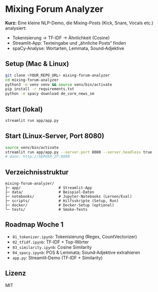 
# Mixing Forum Analyzer

**Kurz:** Eine kleine NLP-Demo, die Mixing-Posts (Kick, Snare, Vocals etc.) analysiert:
- Tokenisierung → TF‑IDF → Ähnlichkeit (Cosine)
- Streamlit‑App: Texteingabe und „ähnliche Posts“ finden
- spaCy‑Analyse: Wortarten, Lemmata, Sound‑Adjektive

## Setup (Mac & Linux)
```bash
git clone <YOUR_REPO_URL> mixing-forum-analyzer
cd mixing-forum-analyzer
python3 -m venv venv && source venv/bin/activate
pip install -r requirements.txt
python -m spacy download de_core_news_sm
```

## Start (lokal)
```bash
streamlit run app/app.py
```

## Start (Linux‑Server, Port 8080)
```bash
source venv/bin/activate
streamlit run app/app.py --server.port 8080 --server.headless true
# dann: http://SERVER_IP:8080
```

## Verzeichnisstruktur
```
mixing-forum-analyzer/
├─ app/                 # Streamlit-App
├─ data/                # Beispiel-Daten
├─ notebooks/           # Jupyter-Notebooks (Lernen/Eval)
├─ scripts/             # Hilfsskripte (Setup, Run)
├─ docker/              # Docker-Setup (optional)
└─ tests/               # Smoke-Tests
```

## Roadmap Woche 1
- `01_tokenizer.ipynb`: Tokenisierung (Regex, CountVectorizer)
- `02_tfidf.ipynb`: TF‑IDF + Top-Wörter
- `03_similarity.ipynb`: Cosine Similarity
- `04_spacy.ipynb`: POS & Lemmata; Sound‑Adjektive extrahieren
- `app.py`: Streamlit‑Demo (TF‑IDF + Similarity)

## Lizenz
MIT
